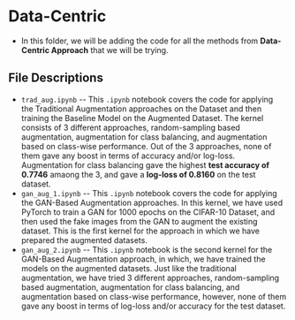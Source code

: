 # Data-Centric
- In this folder, we will be adding the code for all the methods from **Data-Centric Approach** that we will be trying.

## File Descriptions
- `trad_aug.ipynb` -- This `.ipynb` notebook covers the code for applying the Traditional Augmentation approaches on the Dataset and then training the Baseline Model on the Augmented Dataset. The kernel consists of 3 different approaches, random-sampling based augmentation, augmentation for class balancing, and augmentation based on class-wise performance. Out of the 3 approaches, none of them gave any boost in terms of accuracy and/or log-loss. Augmentation for class balancing gave the highest **test accuracy of 0.7746** amaong the 3, and gave a **log-loss of 0.8160** on the test dataset.
- `gan_aug_1.ipynb` -- This `.ipynb` notebook covers the code for applying the GAN-Based Augmentation approaches. In this kernel, we have used PyTorch to train a GAN for 1000 epochs on the CIFAR-10 Dataset, and then used the fake images from the GAN to augment the existing dataset. This is the first kernel for the approach in which we have prepared the augmented datasets. 
- `gan_aug_2.ipynb` -- This `.ipynb` notebook is the second kernel for the GAN-Based Augmentation approach, in which, we have trained the models on the augmented datasets. Just like the traditional augmentation, we have tried 3 different approaches, random-sampling based augmentation, augmentation for class balancing, and augmentation based on class-wise performance, however, none of them gave any boost in terms of log-loss and/or accuracy for the test dataset.